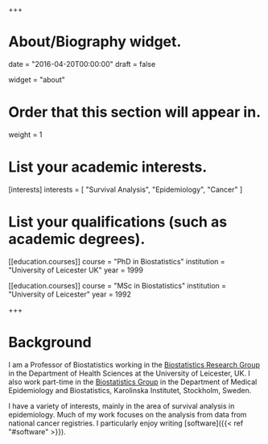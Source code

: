 +++
# About/Biography widget.

date = "2016-04-20T00:00:00"
draft = false

widget = "about"

# Order that this section will appear in.
weight = 1

# List your academic interests.
[interests]
  interests = [
    "Survival Analysis",
    "Epidemiology",
    "Cancer"
  ]

# List your qualifications (such as academic degrees).
[[education.courses]]
  course = "PhD in Biostatistics"
  institution = "University of Leicester UK"
  year = 1999

[[education.courses]]
  course = "MSc in Biostatistics"
  institution = "University of Leicester"
  year = 1992


 
+++

# Background

I am a Professor of Biostatistics working in the [Biostatistics Research Group](http://www2.le.ac.uk/departments/health-sciences/research/biostats) in the Department of Health Sciences at the University of Leicester, UK. I also work part-time in the [Biostatistics Group](http://ki.se/en/meb/biostatisticians) in the Department of Medical Epidemiology and Biostatistics, Karolinska Institutet, Stockholm, Sweden.

I have a variety of interests, mainly in the area of survival analysis in epidemiology. Much of my work focuses on the analysis from data from national cancer registries. I particularly enjoy writing [software]({{< ref "#software" >}}).
